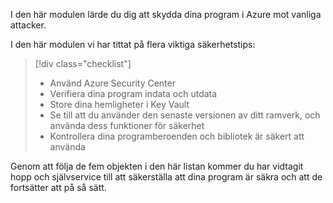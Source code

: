 I den här modulen lärde du dig att skydda dina program i Azure mot vanliga attacker.

I den här modulen vi har tittat på flera viktiga säkerhetstips:

> [!div class="checklist"]
> * Använd Azure Security Center
> * Verifiera dina program indata och utdata
> * Store dina hemligheter i Key Vault
> * Se till att du använder den senaste versionen av ditt ramverk, och använda dess funktioner för säkerhet
> * Kontrollera dina programberoenden och bibliotek är säkert att använda

Genom att följa de fem objekten i den här listan kommer du har vidtagit hopp och självservice till att säkerställa att dina program är säkra och att de fortsätter att på så sätt.